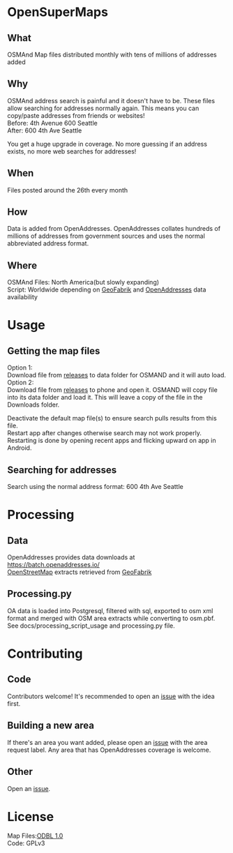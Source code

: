 # OpenSuperMaps
## What
OSMAnd Map files distributed monthly with tens of millions of addresses added
## Why
OSMAnd address search is painful and it doesn't have to be. These files allow searching for addresses normally again. This means you can copy/paste addresses from friends or websites!  
Before: 4th Avenue 600 Seattle  
After: 600 4th Ave Seattle

You get a huge upgrade in coverage. No more guessing if an address exists, no more web searches for addresses!

## When
Files posted around the 26th every month
## How
Data is added from OpenAddresses. OpenAddresses collates hundreds of millions of addresses from government sources and uses the normal abbreviated address format.
## Where
OSMAnd Files: North America(but slowly expanding)  
Script: Worldwide depending on [GeoFabrik](https://download.geofabrik.de) and [OpenAddresses](https://openaddresses.io/) data availability
# Usage
## Getting the map files
Option 1:  
Download file from [releases](https://github.com/pnoll1/osmand_map_creation/releases) to data folder for OSMAND and it will auto load.  
Option 2:  
Download file from [releases](https://github.com/pnoll1/osmand_map_creation/releases) to phone and open it. OSMAND will copy file into its data folder and load it.
This will leave a copy of the file in the Downloads folder.

Deactivate the default map file(s) to ensure search pulls results from this file.  
Restart app after changes otherwise search may not work properly. Restarting is done 
by opening recent apps and flicking upward on app in Android.
## Searching for addresses
Search using the normal address format: 600 4th Ave Seattle

# Processing
## Data
OpenAddresses provides data downloads at https://batch.openaddresses.io/  
[OpenStreetMap](https://openstreetmap.org) extracts retrieved from [GeoFabrik](https://download.geofabrik.de)
## Processing.py
OA data is loaded into Postgresql, filtered with sql, exported to osm xml format and merged with OSM area extracts while converting to osm.pbf. See docs/processing_script_usage and processing.py file.

# Contributing
## Code
Contributors welcome! It's recommended to open an [issue](https://github.com/pnoll1/osmand_map_creation/issues) with the idea first.

## Building a new area
If there's an area you want added, please open an [issue](https://github.com/pnoll1/osmand_map_creation/issues) with the area request label. Any area that has OpenAddresses coverage is welcome.

## Other
Open an [issue](https://github.com/pnoll1/osmand_map_creation/issues).

# License
Map Files:[ODBL 1.0](https://opendatacommons.org/licenses/odbl/1-0/)  
Code: GPLv3
